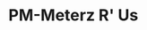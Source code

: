 # PM-Meterz R' Us
[test]: https://github.com/jeibloo/DS-Unit-3-Sprint-3-Productization-and-Cloud/blob/master/sprint-challenge/example.png
